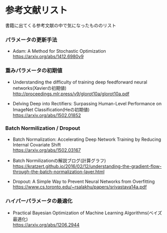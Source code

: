 # 参考文献リスト

書籍に出てくる参考文献の中で気になったもののリスト

### パラメータの更新手法
- Adam: A Method for Stochastic Optimization  
  https://arxiv.org/abs/1412.6980v9

### 重みパラメータの初期値
- Understanding the difficulty of training deep feedforward neural networks(Xavierの初期値)  
  http://proceedings.mlr.press/v9/glorot10a/glorot10a.pdf

- Delving Deep into Rectifiers: Surpassing Human-Level Performance on ImageNet Classification(Heの初期値)  
  https://arxiv.org/abs/1502.01852

### Batch Normilization / Dropout
- Batch Normalization: Accelerating Deep Network Training by Reducing Internal Covariate Shift  
  https://arxiv.org/abs/1502.03167

- Batch Normilizationの解説ブログ(計算グラフ)  
  https://kratzert.github.io/2016/02/12/understanding-the-gradient-flow-through-the-batch-normalization-layer.html

- Dropout: A Simple Way to Prevent Neural Networks from Overfitting  
  https://www.cs.toronto.edu/~rsalakhu/papers/srivastava14a.pdf  

### ハイパーパラメータの最適化
- Practical Bayesian Optimization of Machine Learning Algorithms(ベイズ最適化)  
  https://arxiv.org/abs/1206.2944  

